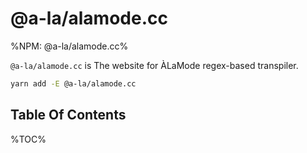 # @a-la/alamode.cc

%NPM: @a-la/alamode.cc%

`@a-la/alamode.cc` is The website for ÀLaMode regex-based transpiler.

```sh
yarn add -E @a-la/alamode.cc
```

## Table Of Contents

%TOC%
